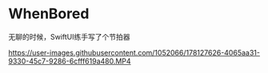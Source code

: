 # WhenBored
无聊的时候，SwiftUI练手写了个节拍器

https://user-images.githubusercontent.com/1052066/178127626-4065aa31-9330-45c7-9286-6cfff619a480.MP4

